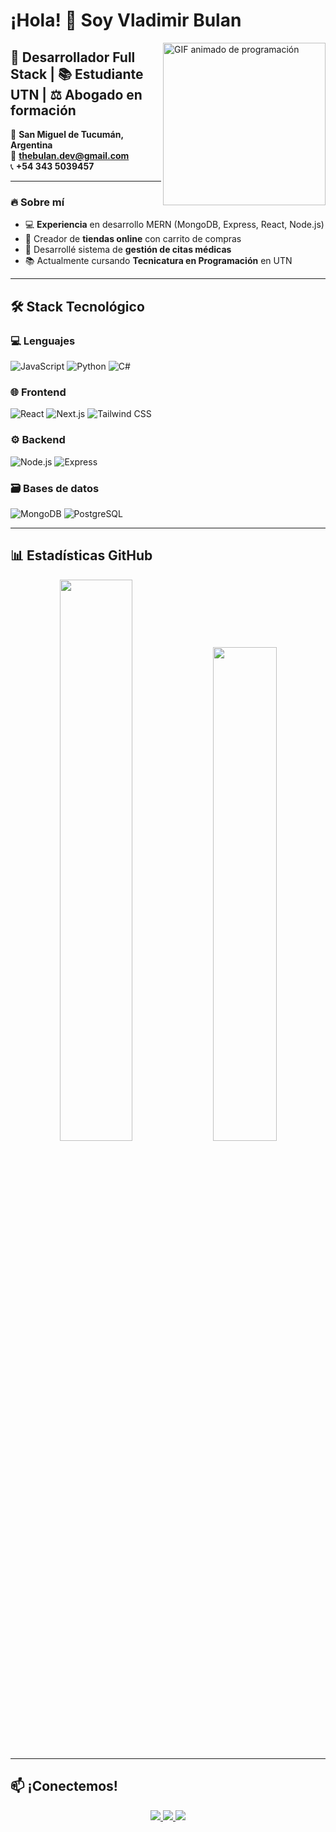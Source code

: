 # ¡Hola! 👋 Soy **Vladimir Bulan**

<img align="right" alt="GIF animado de programación" width="260" src="https://camo.githubusercontent.com/a5ef8e36ecc4573a9ca9089a44af0f48b4774e21bf88087716644e51e9cdbeca/68747470733a2f2f6d656469612e67697068792e636f6d2f6d656469612f4168337a4848376876735342322f67697068792e676966" />

## 🚀 Desarrollador Full Stack | 📚 Estudiante UTN | ⚖️ Abogado en formación

📍 **San Miguel de Tucumán, Argentina**  
📧 **thebulan.dev@gmail.com**  
📞 **+54 343 5039457**  

---

### 🔥 Sobre mí
- 💻 **Experiencia** en desarrollo MERN (MongoDB, Express, React, Node.js)
- 🛒 Creador de **tiendas online** con carrito de compras
- 🏥 Desarrollé sistema de **gestión de citas médicas**
- 📚 Actualmente cursando **Tecnicatura en Programación** en UTN

---

## 🛠 Stack Tecnológico

### 💻 Lenguajes
![JavaScript](https://img.shields.io/badge/-JavaScript-F7DF1E?style=for-the-badge&logo=javascript&logoColor=black)
![Python](https://img.shields.io/badge/-Python-3776AB?style=for-the-badge&logo=python&logoColor=white)
![C#](https://img.shields.io/badge/-C%23-239120?style=for-the-badge&logo=c-sharp&logoColor=white)

### 🌐 Frontend
![React](https://img.shields.io/badge/-React-61DAFB?style=for-the-badge&logo=react&logoColor=black)
![Next.js](https://img.shields.io/badge/-Next.js-000000?style=for-the-badge&logo=next.js&logoColor=white)
![Tailwind CSS](https://img.shields.io/badge/-Tailwind_CSS-38B2AC?style=for-the-badge&logo=tailwind-css)

### ⚙️ Backend
![Node.js](https://img.shields.io/badge/-Node.js-339933?style=for-the-badge&logo=node.js&logoColor=white)
![Express](https://img.shields.io/badge/-Express-000000?style=for-the-badge&logo=express&logoColor=white)

### 🗃️ Bases de datos
![MongoDB](https://img.shields.io/badge/-MongoDB-47A248?style=for-the-badge&logo=mongodb&logoColor=white)
![PostgreSQL](https://img.shields.io/badge/-PostgreSQL-4169E1?style=for-the-badge&logo=postgresql)

---

## 📊 Estadísticas GitHub

<p align="center">
  <img src="https://github-readme-stats.vercel.app/api?username=Vladimir-Bulan&show_icons=true&theme=radical" width="48%">
  <img src="https://github-readme-stats.vercel.app/api/top-langs/?username=Vladimir-Bulan&layout=compact&theme=radical" width="45%">
</p>

---

## 📫 ¡Conectemos!

<p align="center">
  <a href="https://www.linkedin.com/in/vladimir-bulan-60083b21b/">
    <img src="https://img.shields.io/badge/LinkedIn-0077B5?style=for-the-badge&logo=linkedin&logoColor=white">
  </a>
  <a href="mailto:thebulan.dev@gmail.com">
    <img src="https://img.shields.io/badge/Gmail-D14836?style=for-the-badge&logo=gmail&logoColor=white">
  </a>
  <a href="https://github.com/Vladimir-Bulan">
    <img src="https://img.shields.io/badge/GitHub-100000?style=for-the-badge&logo=github&logoColor=white">
  </a>
</p>

